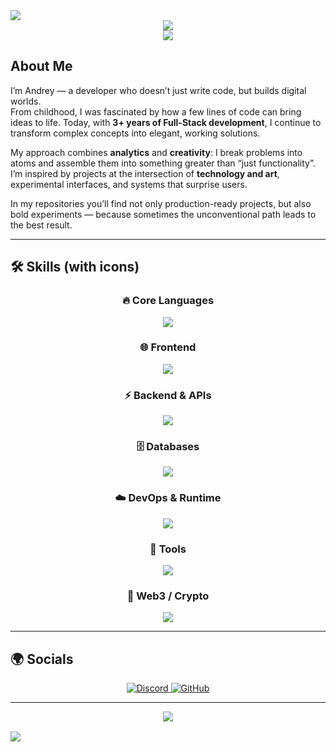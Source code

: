 <!-- 
    Let's make this place shine like pure gold!
-->

<img src="https://capsule-render.vercel.app/api?type=waving&color=0:9C27B0,100:673AB7&height=120&section=header" />

<div align="center">

<img src="https://readme-typing-svg.herokuapp.com/?font=Righteous&size=32&center=true&vCenter=true&width=650&height=60&duration=3500&lines=Full-Stack+Developer;Frontend+developer;Blockchain+developer;On-chain+analyst" />

</div>

<div align="center">
  <img src="https://capsule-render.vercel.app/api?type=soft&color=0:E34C26,100:DA44B8&height=2&animation=fadeIn" />
</div>

## About Me

I’m Andrey — a developer who doesn’t just write code, but builds digital worlds.  
From childhood, I was fascinated by how a few lines of code can bring ideas to life. Today, with **3+ years of Full-Stack development**, I continue to transform complex concepts into elegant, working solutions.

My approach combines **analytics** and **creativity**: I break problems into atoms and assemble them into something greater than “just functionality”. I’m inspired by projects at the intersection of **technology and art**, experimental interfaces, and systems that surprise users.

In my repositories you’ll find not only production-ready projects, but also bold experiments — because sometimes the unconventional path leads to the best result.

---

## 🛠 Skills (with icons)

<div align="center">

### 🔥 Core Languages
<a href="#"><img src="https://skillicons.dev/icons?i=c,cpp,cs,py,js,ts,php,rust,bash&perline=9" /></a>

### 🌐 Frontend
<a href="#"><img src="https://skillicons.dev/icons?i=html,css,react,next,bootstrap,tailwind,threejs,figma&perline=8" /></a>

### ⚡ Backend & APIs
<a href="#"><img src="https://skillicons.dev/icons?i=nodejs,express,nest,fastapi,flask,django,graphql&perline=7" /></a>

### 🗄️ Databases
<a href="#"><img src="https://skillicons.dev/icons?i=postgres,mongodb,mysql,redis&perline=8" /></a>

### ☁️ DevOps & Runtime
<a href="#"><img src="https://skillicons.dev/icons?i=docker,nginx,linux,aws,gcp,kubernetes,terraform&perline=8" /></a>

### 🎨 Tools
<a href="#"><img src="https://skillicons.dev/icons?i=git,github,vscode,vim,webpack,vite,ps,ai,ae,pr&perline=10" /></a>

### 🔗 Web3 / Crypto
<a href="#"><img src="https://skillicons.dev/icons?i=solidity,ethereum,solana,web3,metamask,polygon,binance&perline=7" /></a>

</div>

---

## 🌍 Socials

<div align="center">
  <a href="https://discord.com/users/4len77">
    <img src="https://img.shields.io/badge/Discord-7289DA?logo=discord&logoColor=white&style=for-the-badge" alt="Discord" />
  </a>
  <a href="https://github.com/parasha">
    <img src="https://img.shields.io/badge/GitHub-181717?logo=github&logoColor=white&style=for-the-badge" alt="GitHub" />
  </a>
</div>

---

<div align="center">
  <img src="https://capsule-render.vercel.app/api?type=soft&color=0:E34C26,100:DA44B8&height=2&animation=fadeIn" />
</div>

<p align="center" style="color:#DA44B8; font-style:italic; font-weight:bold; font-size:16px;">
</p>

<img src="https://capsule-render.vercel.app/api?type=waving&color=E34C26&height=120&section=footer" />
